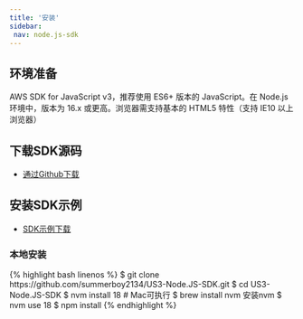 ```yaml
--- 
title: '安装'
sidebar:
 nav: node.js-sdk
---
```

## 环境准备
AWS SDK for JavaScript v3，推荐使用 ES6+ 版本的 JavaScript。在 Node.js 环境中，版本为 16.x 或更高。浏览器需支持基本的 HTML5 特性（支持 IE10 以上浏览器）

## 下载SDK源码

* [通过Github下载](https://github.com/aws/aws-sdk-js-v3)

## 安装SDK示例
* [SDK示例下载](https://github.com/summerboy2134/US3-Node.JS-SDK/tree/main)

### 本地安装

<div class="copyable" markdown="1">
{% highlight bash linenos %}
$ git clone https://github.com/summerboy2134/US3-Node.JS-SDK.git
$ cd US3-Node.JS-SDK
$ nvm install 18   # Mac可执行 $ brew install nvm 安装nvm
$ nvm use 18
$ npm install
{% endhighlight %}
</div>